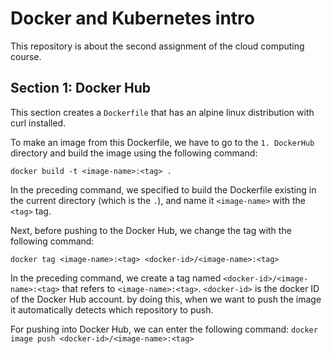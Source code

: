 # Docker and Kubernetes intro
This repository is about the second assignment of the cloud computing course.

## Section 1: Docker Hub
This section creates a `Dockerfile` that has an alpine linux distribution with curl installed.

To make an image from this Dockerfile, we have to go to the `1. DockerHub` directory and build the image using the following command:
```text
docker build -t <image-name>:<tag> .
```
In the preceding command, we specified to build the Dockerfile existing in the current directory (which is the `.`), and
name it `<image-name>` with the `<tag>` tag.


Next, before pushing to the Docker Hub, we change the tag with the following command:
```text
docker tag <image-name>:<tag> <docker-id>/<image-name>:<tag>
```
In the preceding command, we create a tag named `<docker-id>/<image-name>:<tag>` that refers to `<image-name>:<tag>`. 
`<docker-id>` is the docker ID of the Docker Hub account. by doing this, when we want to push the image it automatically detects which repository to push.

For pushing into Docker Hub, we can enter the following command:
``
docker image push <docker-id>/<image-name>:<tag>
``
